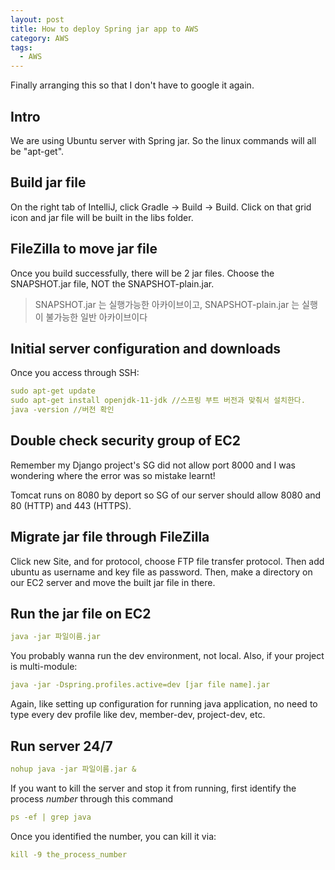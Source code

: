 ```yaml
---
layout: post
title: How to deploy Spring jar app to AWS
category: AWS
tags:
  - AWS
---
```

Finally arranging this so that I don't have to google it again.

## Intro
We are using Ubuntu server with Spring jar. So the linux commands will
all be "apt-get".

## Build jar file
On the right tab of IntelliJ, click Gradle -> Build -> Build.
Click on that grid icon and jar file will be built in the libs folder.

## FileZilla to move jar file
Once you build successfully, there will be 2 jar files. Choose
the SNAPSHOT.jar file, NOT the SNAPSHOT-plain.jar.

> SNAPSHOT.jar 는 실행가능한 아카이브이고, SNAPSHOT-plain.jar 는 실행이 불가능한 일반 아카이브이다

## Initial server configuration and downloads
Once you access through SSH:
```yaml
sudo apt-get update
sudo apt-get install openjdk-11-jdk //스프링 부트 버전과 맞춰서 설치한다.
java -version //버전 확인
```

## Double check security group of EC2
Remember my Django project's SG did not allow port 8000 and I was
wondering where the error was so mistake learnt!

Tomcat runs on 8080 by deport so SG of our server should allow 8080
and 80 (HTTP) and 443 (HTTPS).

## Migrate jar file through FileZilla
Click new Site, and for protocol, choose FTP file transfer protocol.
Then add ubuntu as username and key file as password. Then, make
a directory on our EC2 server and move the built jar file in there.

## Run the jar file on EC2
```yaml
java -jar 파일이름.jar
```

You probably wanna run the dev environment, not local. Also, if
your project is multi-module:

```yaml
java -jar -Dspring.profiles.active=dev [jar file name].jar
```

Again, like setting up configuration for running java application,
no need to type every dev profile like dev, member-dev, project-dev, etc.

## Run server 24/7
```yaml
nohup java -jar 파일이름.jar &
```

If you want to kill the server and stop it from running, first
identify the process *number* through this command
```yaml
ps -ef | grep java
```

Once you identified the number, you can kill it via:
```yaml
kill -9 the_process_number
```
